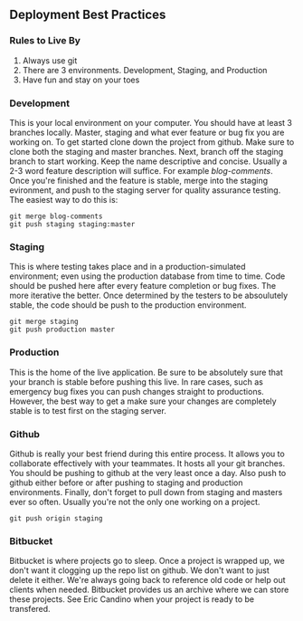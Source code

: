 ## Deployment Best Practices

### Rules to Live By
1. Always use git
2. There are 3 environments. Development, Staging, and Production
3. Have fun and stay on your toes

### Development
This is your local environment on your computer. You should have at least 3 branches locally. Master, staging and what ever feature or bug fix you are working on. To get started clone down the project from github. Make sure to clone both the staging and master branches. Next, branch off the staging branch to start working. Keep the name descriptive and concise. Usually a 2-3 word feature description will suffice. For example *blog-comments*. Once you're finished and the feature is stable, merge into the staging evironment, and push to the staging server for quality assurance testing. The easiest way to do this is:
```
git merge blog-comments
git push staging staging:master
```

### Staging
This is where testing takes place and in a production-simulated environment; even using the production database from time to time. Code should be pushed here after every feature completion or bug fixes. The more iterative the better. Once determined by the testers to be absoulutely stable, the code should be push to the production environment.
```
git merge staging
git push production master
```

### Production
This is the home of the live application. Be sure to be absolutely sure that your branch is stable before pushing this live. In rare cases, such as emergency bug fixes you can push changes straight to productions. However, the best way to get a make sure your changes are completely stable is to test first on the staging server.

### Github
Github is really your best friend during this entire process. It allows you to collaborate effectively with your teammates. It hosts all your git branches. You should be pushing to github at the very least once a day. Also push to github either before or after pushing to staging and production environments. Finally, don't forget to pull down from staging and masters ever so often. Usually you're not the only one working on a project.
```
git push origin staging
```

### Bitbucket
Bitbucket is where projects go to sleep. Once a project is wrapped up, we don't want it clogging up the repo list on github. We don't want to just delete it either. We're always going back to reference old code or help out clients when needed. Bitbucket provides us an archive where we can store these projects. See Eric Candino when your project is ready to be transfered. 
